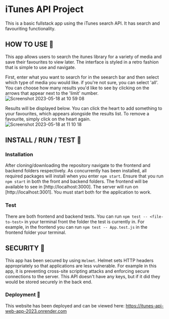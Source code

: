 # iTunes API Project
This is a basic fullstack app using the iTunes search API. It has search and favouriting functionality.

## HOW TO USE 📒

This app allows users to search the itunes library for a variety of media and save their favourites to view later. The interface is styled in a retro fashion that is simple to use and navigate.

First, enter what you want to search for in the seearch bar and then select which type of media you would like. if you're not sure, you can select 'all'. You can choose how many results you'd like to see by clicking on the arrows that appear next to the 'limit' number.
![Screenshot 2023-05-18 at 10 59 08](https://github.com/morag11/itunesAPI/assets/97947878/b1487d43-8b62-41a0-b75e-0f4c301de8d0)

Results will be displayed below. You can click the heart to add something to your favourites, which appears alongside the results list. To remove a favourite, simply click on the heart again.
![Screenshot 2023-05-18 at 11 10 18](https://github.com/morag11/itunesAPI/assets/97947878/504d10b9-ac92-4626-ab09-68a42784ac83)

## INSTALL / RUN / TEST 💾

### Installation
After cloning/downloading the repository navigate to the frontend and backend folders respectively. As concurrently has been installed, all required packages will install when you enter `npm start`. Ensure that you run `npm start` in both the front and backend folders.
The frontend will be available to see in [http://localhost:3000].
The server will run on [http://localhost:3001].
You must start both for the application to work.

### Test
There are both frontend and backend tests. You can run `npm test -- <file-to-test>` in your terminal front the folder the test is currently in. For example, in the frontend you can run `npm test -- App.test.js` in the frontend folder your terminal.

## SECURITY 🔐

This app has been secured by using `Helmet`. Helmet sets HTTP headers appropriately so that applications are less vulnerable. For example in this app, it is preventing cross-site scripting attacks and enforcing secure connections to the server. This API doesn't have any keys, but if it did they would be stored securely in the back end.


### Deployment 🛫

This website has been deployed and can be viewed here: https://itunes-api-web-app-2023.onrender.com
